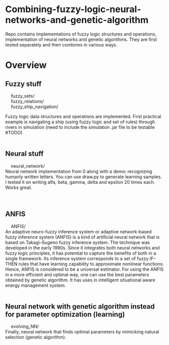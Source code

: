# Combining-fuzzy-logic-neural-networks-and-genetic-algorithm
Repo contains implementations of fuzzy logic structures and operations, implementation of neural networks and genetic algorithms. They are first tested separately and then combines in various ways.

# Overview

## Fuzzy stuff
&emsp; fuzzy_sets/<br>
&emsp; fuzzy_relations/<br>
&emsp; fuzzy_ship_navigation/<br>
    
Fuzzy logic data structures and operations are implemented. First practical example is navigating a ship (using fuzzy logic and set of rules) through rivers in simulation (need to include the simulation .jar file to be testable #TODO)
<br></br>

## Neural stuff
&emsp; neural_network/<br>
Neural network implementation from 0 along with a demo: recognizing humanly written letters. You can use draw.py to generate learning samples. I tested it on writing alfa, beta, gamma, delta and epsilon 20 times each. Works great. <br>
<br></br>

## ANFIS
 &emsp; ANFIS/<br>
An adaptive neuro-fuzzy inference system or adaptive network-based fuzzy inference system (ANFIS) is a kind of artificial neural network that is based on Takagi–Sugeno fuzzy inference system. The technique was developed in the early 1990s. Since it integrates both neural networks and fuzzy logic principles, it has potential to capture the benefits of both in a single framework. Its inference system corresponds to a set of fuzzy IF–THEN rules that have learning capability to approximate nonlinear functions. Hence, ANFIS is considered to be a universal estimator. For using the ANFIS in a more efficient and optimal way, one can use the best parameters obtained by genetic algorithm. It has uses in intelligent situational aware energy management system.
<br></br>

## Neural network with genetic algorithm instead for parameter optimization (learning)
&emsp; evolving_NN/<br>
Finally, neural network that finds optimal parameters by mimicking natural selection (genetic algorithm).<br>

	
